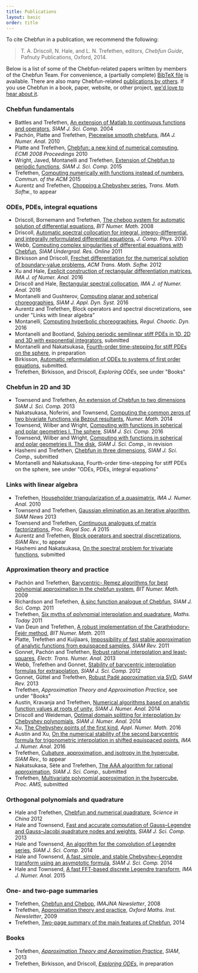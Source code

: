 ```yaml
---
title: Publications
layout: basic
order: title
---
```


To cite Chebfun in a publication, we recommend the following:

<blockquote>
T. A. Driscoll, N. Hale, and L. N. Trefethen, editors,
<em>Chebfun Guide</em>, Pafnuty Publications, Oxford, 2014.
</blockquote>

Below is a list of some of the
Chebfun-related papers written by members of the Chebfun
Team. For convenience, a (partially complete) [BibTeX file](../chebfun.bib)
is available. There are
also many Chebfun-related [publications by
others](http://scholar.google.com/scholar?as_ylo=2012&q=chebfun). If you use
Chebfun in a book, paper, website, or other project, [we'd love to hear about
it](../support).

<div class='row'>
<div class='col-sm-6'>
<h3>Chebfun fundamentals</h3>
<ul>

<li>Battles and Trefethen,
<a href="https://people.maths.ox.ac.uk/trefethen/publication/PDF/2004_107.pdf"
target="_blank">An
extension of Matlab to continuous functions and operators</a>, <em>SIAM J. Sci.
Comp.</em> 2004</li>

<li>Pach&#243;n, Platte and Trefethen, <a href="https://people.maths.ox.ac.uk/trefethen/publication/PDF/2010_134.pdf"
target="_blank">Piecewise smooth chebfuns</a>, <em>IMA J. Numer. Anal.</em> 2010</li>

<li>Platte and Trefethen, <a href="platte_trefethen.pdf"
target="_blank">Chebfun: a new kind of numerical computing</a>, <em>ECMI 2008
Proceedings</em> 2010</li>

<li>Wright, Javed, Montanelli and Trefethen,
<a href="https://people.maths.ox.ac.uk/trefethen/trigpaper.pdf"
target="_blank">Extension of Chebfun to periodic functions</a>, <em>SIAM J.
Sci. Comp.</em> 2015</li>

<li>Trefethen,
<a href="https://people.maths.ox.ac.uk/trefethen/cacm.pdf"
target="_blank">Computing
numerically with functions instead of numbers</a>, <em>Commun. of the ACM</em>
2015</li>

<li>Aurentz and Trefethen,
<a href="https://people.maths.ox.ac.uk/trefethen/aurentz_trefethen_revised.pdf"
target="_blank">Chopping a Chebyshev series</a>, <em>Trans. Math. Softw.</em>,
to appear</li>

</ul>
</div>

<div class='col-sm-6'>
<h3>ODEs, PDEs, integral equations</h3>
<ul>

<li>Driscoll, Bornemann and Trefethen,
<a href="https://people.maths.ox.ac.uk/trefethen/publication/PDF/2008_131.pdf"
target="_blank">The chebop system for automatic solution of differential
equations</a>, <em>BIT Numer. Math.</em> 2008</li>

<li>Driscoll, <a href="--" target="_blank">Automatic spectral
collocation for integral, integro-differential, and integrally reformulated
differential equations</a>, <em>J. Comp. Phys.</em> 2010</li>

<li>Webb, <a href="--"
target="_blank">Computing complex singularities of differential equations 
with Chebfun</a>, <em>SIAM Undergrad. Res. Online</em> 2011</li>

<li>Birkisson and Driscoll, <a href='2012-BirkissonDriscoll-26.pdf'>Frechet
diﬀerentiation for the numerical solution of boundary-value problems</a>,
<em>ACM Trans. Math. Softw.</em> 2012</li>

<li>Xu and Hale, <a href="--"
target="_blank">Explicit construction of rectangular differentiation matrices</a>,
<em>IMA J. of Numer. Anal.</em> 2016</li>

<li>Driscoll and Hale, <a href="http://dx.doi.org/10.1093/imanum/dru062"
target="_blank">Rectangular spectral collocation</a>, <em>IMA J. of Numer. Anal.</em> 2016</li>

<li>Montanelli and Gushterov, <a href="https://arxiv.org/pdf/1505.04848v4.pdf"
target="_blank">Computing planar and spherical choreographies</a>,
<em>SIAM J. Appl. Dyn. Syst.</em> 2016</li>

<li>Aurentz and Trefethen,
Block operators and spectral discretizations, see
under "Links with linear algebra"</li>

<li>Montanelli, <a href="https://arxiv.org/pdf/1606.01850v2.pdf"
target="_blank">Computing hyperbolic choreographies</a>,
<em>Regul. Chaotic. Dyn.</em> 2016</li>

<li>Montanelli and Bootland, <a href="https://arxiv.org/pdf/1604.08900v2.pdf"
target="_blank">Solving periodic semilinear stiff PDEs in 1D, 2D and
3D with exponential integrators</a>, submitted </li>

<li>Montanelli and Nakatsukasa, <a href="--"
target="_blank">Fourth-order time-stepping for stiff PDEs on the sphere</a>, in preparation</li>

<li>Birkisson, <a href="--" target="_blank">Automatic reformulation of
ODEs to systems of first order equations</a>, submitted.</li>

<li>Trefethen, Birkisson, and Driscoll, <em>Exploring
ODEs</em>, see under "Books"</li>

</ul>
</div>


<div class='col-sm-6'>
<h3>Chebfun in 2D and 3D</h3>
<ul>

<li>Townsend and Trefethen, <a href="Chebfun2paper.pdf" target="_blank">An
extension of Chebfun to two dimensions</a> <em>SIAM J. Sci. Comp.</em> 2013</li>

<li>Nakatsukasa, Noferini, and Townsend, <a href="biroots.pdf"
target="_blank">Computing the common zeros of two bivariate functions via
Bezout resultants</a>, <em>Numer. Math.</em> 2014</li>

<li>Townsend, Wilber and Wright,
<a href="http://epubs.siam.org/doi/abs/10.1137/15M1045855"
target="_blank">Computing with
functions in spherical and polar geometries I.
The sphere</a>, <em>SIAM J. Sci. Comp.</em> 2016
</li>

<li>Townsend, Wilber and Wright,
<a href="https://arxiv.org/abs/1604.03061"
target="_blank">Computing with
functions in spherical and polar geometries II.  The disk</a>, <em>SIAM J. Sci. Comp.,</em>
in revision</li>

<li>Hashemi and Trefethen,
<a href="https://people.maths.ox.ac.uk/trefethen/Chebfun3_revised.pdf" target="_blank">Chebfun
in three dimensions</a>, <em>SIAM J. Sci. Comp.,</em> submitted</li>

<li>Montanelli and Nakatsukasa,
Fourth-order time-stepping for stiff PDEs on the sphere, see under
"ODEs, PDEs, integral equations"</li>

</ul>
</div>

<div class='col-sm-6'>
<h3>Links with linear algebra</h3>
<ul>

<li>Trefethen, <a href="trefethen_householder.pdf" target="_blank">Householder
triangularization of a quasimatrix</a>, <em>IMA J. Numer. Anal.</em> 2010</li>

<li>Townsend and Trefethen,
<a href="https://people.maths.ox.ac.uk/trefethen/townsend_tref_essay.pdf"
target="_blank">Gaussian elimination as an iterative algorithm</a>,
<em>SIAM News</em> 2013</li>

<li>Townsend and Trefethen, <a href="townsend_trefethen2014.pdf"
target="_blank">Continuous analogues of matrix factorizations</a>,
<em>Proc. Royal Soc. A</em> 2015</li>

<li>Aurentz and Trefethen,
<a href="https://people.maths.ox.ac.uk/trefethen/blocks_revised.pdf"
target="_blank">Block operators and spectral discretizations</a>,
<em>SIAM Rev.</em>, to appear</li>

<li>Hashemi and Nakatsukasa,
<a href="http://www.opt.mist.i.u-tokyo.ac.jp/~nakatsukasa/preprints/trivariatespectral.pdf"
target="_blank">On the spectral problem
for trivariate functions</a>, submitted</li>

</ul>
</div>

<div class='col-sm-6'>
<h3>Approximation theory and practice</h3>
<ul>

<li>Pach&#243;n and Trefethen, <a href="remez.pdf" target="_blank">Barycentric-
Remez algorithms for best polynomial approximation in the chebfun system</a>,
<em>BIT Numer. Math.</em> 2009</li>

<li>Richardson and Trefethen,
<a href="https://people.maths.ox.ac.uk/trefethen/publication/PDF/2011_142.pdf" 
target="_blank">A sinc function analogue
of Chebfun</a>, <em>SIAM J. Sci. Comp.</em> 2011</li>

<li>Trefethen, <a href="https://people.maths.ox.ac.uk/trefethen/publication/PDF/2011_139.pdf"
target="_blank">Six myths of polynomial
interpolation and quadrature</a>, <em>Maths. Today</em> 2011</li>

<li>Van Deun and Trefethen, <a
href="http://eprints.maths.ox.ac.uk/926/1/NA-10-03.pdf" target="_blank">A
robust implementation of the Carath&#233;odory-Fej&#233;r method</a>, <em>BIT
Numer. Math.</em> 2011</li>

<li>Platte, Trefethen and Kuijlaars, <a href="hale_trefethen_Feb142012.pdf"
target="_blank">Impossibility of fast stable approximation
of analytic functions from equispaced samples</a>, <em>SIAM Rev.</em>
2011</li>

<li>Gonnet, Pach&oacute;n and Trefethen,
<a href="https://people.maths.ox.ac.uk/trefethen/publication/PDF/2011_141.pdf"
target="_blank">Robust
rational interpolation and least-squares</a>, <em>Electr. Trans.
Numer. Anal.</em> 2013</li>

<li>Webb, Trefethen and Gonnet, <a href="hale_trefethen_Feb142012.pdf"
target="_blank">Stability of barycentric interpolation formulas for extrapolation</a>,
<em>SIAM J. Sci. Comp.</em> 2012</li>

<li>Gonnet, G&uuml;ttel and Trefethen,
<a href="https://people.maths.ox.ac.uk/trefethen/publication/PDF/2011_144.pdf"
target="_blank">Robust
Pad&eacute; approximation via SVD</a>, <em>SIAM Rev.</em> 2013</li>

<li>Trefethen, <em>Approximation Theory and Approximation Practice</em>,
see under "Books"</li>

<li>Austin, Kravanja and Trefethen,
<a href="https://people.maths.ox.ac.uk/trefethen/austin_kravanja_trefethen_revised.pdf"
target="_blank">Numerical
algorithms based on analytic function values at roots of unity</a>,
<em>SIAM J. Numer. Anal.</em> 2014</li>

<li>Driscoll and Weideman, <a href="--"
target="_blank">Optimal domain splitting for interpolation by Chebyshev
polynomials</a>, <em>SIAM J. Numer. Anal.</em> 2014</li>

<li>Xu, <a href="--" target="_blank">The Chebyshev points of the first
kind</a>, <em>Appl. Numer. Math.</em> 2016</li>

<li>Austin and Xu, <a href="
http://imajna.oxfordjournals.org/content/early/2016/08/03/imanum.drw038.abstract?sid=2c184f8c-f1c0-487f-8f94-c8bfe8d8a337"
target="_blank">On the numerical stability
of the second barycentric formula for
trigonometric interpolation in shifted equispaced points</a>,
<em>IMA J. Numer. Anal.</em> 2016</li>

<li>Trefethen,
<a href="https://people.maths.ox.ac.uk/trefethen/hypercube_revised.pdf"
target="_blank">Cubature, approximation, and isotropy
in the hypercube</a>, <em>SIAM Rev.,</em> to appear</li>

<li>Nakatsukasa, S&egrave;te and Trefethen, <a href="https://arxiv.org/abs/1612.00337" target="_blank">The AAA
algorithm for rational approximation</a>, <em>SIAM J. Sci. Comp.,</em> submitted</li>

<li>Trefethen,
<a href="https://people.maths.ox.ac.uk/trefethen/trefethen_hypercubetheorem_submitted.pdf"
target="_blank">Multivariate polynomial approximation
in the hypercube</a>, <em>Proc. AMS,</em> submitted</li>

</ul>
</div>

<div class='col-sm-6'>
<h3>Orthogonal polynomials and quadrature</h3>
<ul>

<li>Hale and Trefethen, <a href="hale_trefethen_Feb142012.pdf"
target="_blank">Chebfun and numerical quadrature</a>, <em>Science in China</em>
2012</li>

<li>Hale and Townsend, <a href="HaleTownsend2013a.pdf" target="_blank">Fast and
accurate computation of Gauss–Legendre and Gauss–Jacobi quadrature nodes and
weights</a>, <em>SIAM J. Sci. Comp.</em> 2013</li>

<li>Hale and Townsend, <a href="HaleTownsend2014_PREPRINT.pdf"
target="_blank">An algorithm for the convolution of Legendre series</a>, <em>SIAM J. Sci.
Comp.</em> 2014</li>

<li>Hale and Townsend, <a href="HaleTownsend2013b_PREPRINT.pdf"
target="_blank">A fast, simple, and stable Chebyshev–Legendre transform
using an asymptotic formula</a>, <em>SIAM J. Sci. Comp.</em> 2014</li>

<li>Hale and Townsend, <a href="--" target="_blank">A fast FFT-based
discrete Legendre transform</a>, <em>IMA J. Numer. Anal.</em> 2015</li>


</ul>
</div>

<div class='col-sm-6'>
<h3>One- and two-page summaries</h3>
<ul>

<li>Trefethen, <a href="trefethen_imana.pdf" target="_blank">Chebfun and
Chebop</a>, <em>IMAJNA Newsletter</em>, 2008</li>

<li>Trefethen, <a href="trefethen_newsletter.pdf" target="_blank">Approximation
theory and practice</a>, <em>Oxford Maths. Inst. Newsletter</em>, 2009</li>

<li>Trefethen, <a href="chebfun2pages.pdf" target="_blank">Two-page
summary of the main features of Chebfun</a>, 2014</li>

</ul>
</div>

<div class='col-sm-6'>
<h3>Books</h3>
<ul>

<li>Trefethen, <em><a href="../ATAP/" target="_blank">Approximation Theory and
Aproximation Practice</a></em>, <em>SIAM</em>, 2013</li>

<li>Trefethen, Birkisson, and Driscoll, <a href="--"><em>Exploring
ODEs</em></a>, in preparation</li>

</ul>
</div>
</div>
